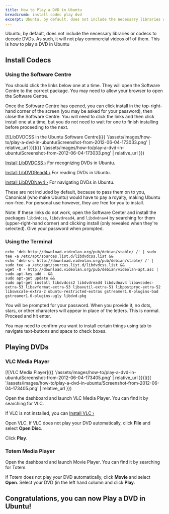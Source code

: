 ```yaml
---
title: How to Play a DVD in Ubuntu
breadcrumb: install codec play dvd
excerpt: Ubuntu, by default, does not include the necessary libraries or codecs to decode DVDs. As such, it will not play commercial videos off of them. This is how to play a DVD in Ubuntu.
---
```


Ubuntu, by default, does not include the necessary libraries or codecs to decode DVDs. As such, it will not play commercial videos off of them. This is how to play a DVD in Ubuntu

## Install Codecs

### Using the Software Centre

You should click the links below one at a time. They will open the Software Centre to the correct package. You may need to allow your browser to open the Software Centre.

Once the Software Centre has opened, you can click install in the top-right-hand corner of the screen (you may be asked for your password), then close the Software Centre. You will need to click the links and then click install one at a time, but you do not need to wait for one to finish installing before proceeding to the next.

[![LibDVDCSS in the Ubuntu Software Centre]({{ '/assets/images/how-to/play-a-dvd-in-ubuntu/Screenshot-from-2012-06-04-173033.png' | relative_url }})]({{ '/assets/images/how-to/play-a-dvd-in-ubuntu/Screenshot-from-2012-06-04-173033.png' | relative_url }})
  
[Install LibDVDCSS &rsaquo;](apt:libdvdcss2?section=universe?section=multiverse) For recognizing DVDs in Ubuntu.
  
[Install LibDVDRead4 &rsaquo;](apt:libdvdread4?section=universe?section=multiverse) For reading DVDs in Ubuntu.
  
[Install LibDVDNav4 &rsaquo;](apt:libdvdnav4?section=universe?section=multiverse) For navigating DVDs in Ubuntu.
  
These are not included by default, because to pass them on to you, Canonical (who make Ubuntu) would have to pay a royalty, making Ubuntu non-free. For personal use however, they are free for you to install.

Note: If these links do not work, open the Software Center and install the packages `libdvdcss`, `libdvdread4`, and `libdvdnav4` by searching for them (upper-right-hand corner) and clicking install (only revealed when they're selected). Give your password when prompted.

### Using the Terminal

    echo 'deb http://download.videolan.org/pub/debian/stable/ /' | sudo tee -a /etc/apt/sources.list.d/libdvdcss.list &&
    echo 'deb-src http://download.videolan.org/pub/debian/stable/ /' | sudo tee -a /etc/apt/sources.list.d/libdvdcss.list &&
    wget -O - http://download.videolan.org/pub/debian/videolan-apt.asc | sudo apt-key add - &&
    sudo apt-get update &&
    sudo apt-get install libdvdcss2 libdvdread4 libdvdnav4 libavcodec-extra-53 libavformat-extra-53 libavutil-extra-51 libpostproc-extra-52 libswscale-extra-2 ubuntu-restricted-extras gstreamer1.0-plugins-bad gstreamer1.0-plugins-ugly libdvd-pkg
    
You will be prompted for your password. When you provide it, no dots, stars, or other characters will appear in place of the letters. This is normal. Proceed and hit enter.

You may need to confirm you want to install certain things using tab to navigate text-buttons and space to check boxes.

## Playing DVDs

### VLC Media Player

[![VLC Media Player]({{ '/assets/images/how-to/play-a-dvd-in-ubuntu/Screenshot-from-2012-06-04-173405.png' | relative_url }})]({{ '/assets/images/how-to/play-a-dvd-in-ubuntu/Screenshot-from-2012-06-04-173405.png' | relative_url }})

Open the dashboard and launch VLC Media Player. You can find it by searching for VLC. 

If VLC is not installed, you can [Install VLC &rsaquo;](apt:vlc)

Open VLC. If VLC does not play your DVD automatically, click **File** and select **Open Disc**.

Click **Play**.

### Totem Media Player

Open the dashboard and launch Movie Player. You can find it by searching for Totem.

If Totem does not play your DVD automatically, click **Movie** and select **Open**. Select your DVD (in the left hand column and click **Play**.
 
## Congratulations, you can now Play a DVD in Ubuntu!
